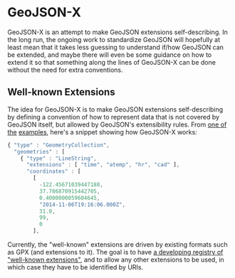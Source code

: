 # GeoJSON-X

GeoJSON-X is an attempt to make GeoJSON extensions self-describing. In the long run, the ongoing work to standardize GeoJSON will hopefully at least mean that it takes less guessing to understand if/how GeoJSON can be extended, and maybe there will even be some guidance on how to extend it so that something along the lines of GeoJSON-X can be done without the need for extra conventions.


## Well-known Extensions

The idea for GeoJSON-X is to make GeoJSON extensions self-describing by defining a convention of how to represent data that is not covered by GeoJSON itself, but allowed by GeoJSON's extensibility rules. From [one of the](examples/jake.json) [examples](examples), here's a snippet showing how GeoJSON-X works:

```javascript
{ "type" : "GeometryCollection",
  "geometries" : [
    { "type" : "LineString",
      "extensions" : [ "time", "atemp", "hr", "cad" ],
      "coordinates" : [
        [
          -122.45671039447188,
          37.786870915442705,
          0.4000000059604645, 
          "2014-11-06T19:16:06.000Z", 
          31.0, 
          99, 
          0
        ], 
```

Currently, the "well-known" extensions are driven by existing formats such as GPX (and extensions to it). The goal is to have [a developing registry of "well-known extensions"](extensions), and to allow any other extensions to be used, in which case they have to be identified by URIs.
